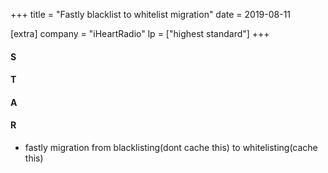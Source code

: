 +++
title = "Fastly blacklist to whitelist migration"
date = 2019-08-11

[extra]
company = "iHeartRadio"
lp = ["highest standard"]
+++

#### S
#### T
#### A
#### R
- fastly migration from blacklisting(dont cache this) to whitelisting(cache this)
